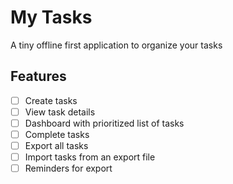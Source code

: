 # My Tasks

A tiny offline first application to organize your tasks

## Features
- [ ] Create tasks
- [ ] View task details
- [ ] Dashboard with prioritized list of tasks
- [ ] Complete tasks
- [ ] Export all tasks 
- [ ] Import tasks from an export file
- [ ] Reminders for export
